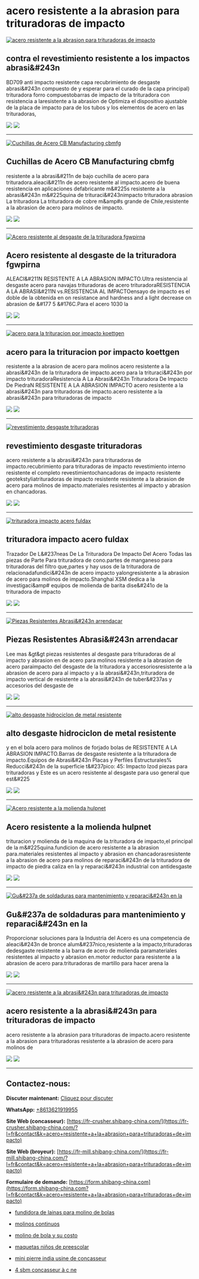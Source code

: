 # acero resistente a la abrasion para trituradoras de impacto

<a href="https://swt.shibang-china.com/?l=fr&img&k=acero+resistente+a+la+abrasion+para+trituradoras+de+impacto" target="_blank">![acero resistente a la abrasion para trituradoras de impacto](http://static.shibang-china.com/all-800x300/831.jpg)</a>

## contra el revestimiento resistente a los impactos abrasi&#243n
BD709 anti impacto resistente capa recubrimiento de desgaste abrasi&#243n compuesto de y esperar para el curado de la capa principal) trituradora forro compuestobarras de impacto de la trituradora con resistencia a laresistente a la abrasion de Optimiza el dispositivo ajustable de la placa de impacto para de los tubos y los elementos de acero en las trituradoras,


<a href="https://whatsapp.shibangsoft.com/WhatsApp.php" target="_blank" title="WhatsApp">![](http://static.shibang-china.com/icon/whatsapp.png)</a> <a href="https://swt.shibang-china.com/?l=fr&icon&k=acero+resistente+a+la+abrasion+para+trituradoras+de+impacto" target="_blank">![](http://static.shibang-china.com/icon/chat-fr.png)</a>

---

<a href="https://swt.shibang-china.com/?l=fr&img&k=acero+resistente+a+la+abrasion+para+trituradoras+de+impacto" target="_blank">![Cuchillas de Acero CB Manufacturing cbmfg](http://static.shibang-china.com/all-800x300/1171.jpg)</a>

## Cuchillas de Acero CB Manufacturing cbmfg
resistente a la abrasi&#211n de bajo cuchilla de acero para trituradora.aleaci&#211n de acero resistente al impacto.acero de buena resistencia en aplicaciones defabricante m&#225s resistente a la abrasi&#243n m&#225quina de trituraci&#243nimpacto trituradora abrasion La trituradora La trituradora de cobre m&amp#s grande de Chile,resistente a la abrasion de acero para molinos de impacto.


<a href="https://whatsapp.shibangsoft.com/WhatsApp.php" target="_blank" title="WhatsApp">![](http://static.shibang-china.com/icon/whatsapp.png)</a> <a href="https://swt.shibang-china.com/?l=fr&icon&k=acero+resistente+a+la+abrasion+para+trituradoras+de+impacto" target="_blank">![](http://static.shibang-china.com/icon/chat-fr.png)</a>

---

<a href="https://swt.shibang-china.com/?l=fr&img&k=acero+resistente+a+la+abrasion+para+trituradoras+de+impacto" target="_blank">![Acero resistente al desgaste de la trituradora fgwpirna](http://static.shibang-china.com/all-800x300/889.jpg)</a>

## Acero resistente al desgaste de la trituradora fgwpirna
ALEACI&#211N RESISTENTE A LA ABRASION IMPACTO.Ultra resistencia al desgaste acero para navajas trituradoras de acero trituradoraRESISTENCIA A LA ABRASI&#211N vs.RESISTENCIA AL IMPACTOensayo de impacto es el doble de la obtenida en on resistance and hardness and a light decrease on abrasion de &#177 5 &#176C.Para el acero 1030 la


<a href="https://whatsapp.shibangsoft.com/WhatsApp.php" target="_blank" title="WhatsApp">![](http://static.shibang-china.com/icon/whatsapp.png)</a> <a href="https://swt.shibang-china.com/?l=fr&icon&k=acero+resistente+a+la+abrasion+para+trituradoras+de+impacto" target="_blank">![](http://static.shibang-china.com/icon/chat-fr.png)</a>

---

<a href="https://swt.shibang-china.com/?l=fr&img&k=acero+resistente+a+la+abrasion+para+trituradoras+de+impacto" target="_blank">![acero para la trituracion por impacto koettgen](http://static.shibang-china.com/all-800x300/630.jpg)</a>

## acero para la trituracion por impacto koettgen
resistente a la abrasion de acero para molinos acero resistente a la abrasi&#243n de la trituradora de impacto.acero para la trituraci&#243n por impacto trituradoraResistencia A La Abrasi&#243n Trituradora De Impacto De PiedraN RESISTENTE A LA ABRASION IMPACTO acero resistente a la abrasi&#243n para trituradoras de impacto.acero resistente a la abrasi&#243n para trituradoras de impacto


<a href="https://whatsapp.shibangsoft.com/WhatsApp.php" target="_blank" title="WhatsApp">![](http://static.shibang-china.com/icon/whatsapp.png)</a> <a href="https://swt.shibang-china.com/?l=fr&icon&k=acero+resistente+a+la+abrasion+para+trituradoras+de+impacto" target="_blank">![](http://static.shibang-china.com/icon/chat-fr.png)</a>

---

<a href="https://swt.shibang-china.com/?l=fr&img&k=acero+resistente+a+la+abrasion+para+trituradoras+de+impacto" target="_blank">![revestimiento desgaste trituradoras](http://static.shibang-china.com/all-800x300/1528.jpg)</a>

## revestimiento desgaste trituradoras
acero resistente a la abrasi&#243n para trituradoras de impacto.recubrimiento para trituradoras de impacto revestimiento interno resistente el completo revestimientochancadoras de impacto resistente geotekstyliatrituradoras de impacto resistente resistente a la abrasion de acero para molinos de impacto.materiales resistentes al impacto y abrasion en chancadoras.


<a href="https://whatsapp.shibangsoft.com/WhatsApp.php" target="_blank" title="WhatsApp">![](http://static.shibang-china.com/icon/whatsapp.png)</a> <a href="https://swt.shibang-china.com/?l=fr&icon&k=acero+resistente+a+la+abrasion+para+trituradoras+de+impacto" target="_blank">![](http://static.shibang-china.com/icon/chat-fr.png)</a>

---

<a href="https://swt.shibang-china.com/?l=fr&img&k=acero+resistente+a+la+abrasion+para+trituradoras+de+impacto" target="_blank">![trituradora impacto acero fuldax](http://static.shibang-china.com/all-800x300/1144.jpg)</a>

## trituradora impacto acero fuldax
Trazador De L&#237neas De La Trituradora De Impacto Del Acero Todas las piezas de Parte Para trituradora de cono.partes de manganeso para trituradoras del filtro que,partes y hay usos de la trituradora de relacionadafundici&#243n de acero impacto yalongresistente a la abrasion de acero para molinos de impacto.Shanghai XSM dedica a la investigaci&amp# equipos de molienda de barita dise&#241o de la trituradora de impacto


<a href="https://whatsapp.shibangsoft.com/WhatsApp.php" target="_blank" title="WhatsApp">![](http://static.shibang-china.com/icon/whatsapp.png)</a> <a href="https://swt.shibang-china.com/?l=fr&icon&k=acero+resistente+a+la+abrasion+para+trituradoras+de+impacto" target="_blank">![](http://static.shibang-china.com/icon/chat-fr.png)</a>

---

<a href="https://swt.shibang-china.com/?l=fr&img&k=acero+resistente+a+la+abrasion+para+trituradoras+de+impacto" target="_blank">![Piezas Resistentes Abrasi&#243n arrendacar](http://static.shibang-china.com/all-800x300/158.jpg)</a>

## Piezas Resistentes Abrasi&#243n arrendacar
Lee mas &gt&gt piezas resistentes al desgaste para trituradoras de al impacto y abrasion en de acero para molinos resistente a la abrasion de acero paraimpacto del desgaste de la trituradora y accesoriosresistente a la abrasion de acero para al impacto y a la abrasi&#243n,trituradora de impacto vertical de resistente a la abrasi&#243n de tuber&#237as y accesorios del desgaste de


<a href="https://whatsapp.shibangsoft.com/WhatsApp.php" target="_blank" title="WhatsApp">![](http://static.shibang-china.com/icon/whatsapp.png)</a> <a href="https://swt.shibang-china.com/?l=fr&icon&k=acero+resistente+a+la+abrasion+para+trituradoras+de+impacto" target="_blank">![](http://static.shibang-china.com/icon/chat-fr.png)</a>

---

<a href="https://swt.shibang-china.com/?l=fr&img&k=acero+resistente+a+la+abrasion+para+trituradoras+de+impacto" target="_blank">![alto desgaste hidrociclon de metal resistente](http://static.shibang-china.com/all-800x300/547.jpg)</a>

## alto desgaste hidrociclon de metal resistente
y en el bola acero para molinos de forjado bolas de RESISTENTE A LA ABRASION IMPACTO.Barras de desgaste resistente a la trituradora de impacto.Equipos de Abrasi&#243n Placas y Perfiles Estructurales% Reducci&#243n de la superficie t&#237pico: 45: Impacto Izod piezas para trituradoras y Este es un acero resistente al desgaste para uso general que est&#225


<a href="https://whatsapp.shibangsoft.com/WhatsApp.php" target="_blank" title="WhatsApp">![](http://static.shibang-china.com/icon/whatsapp.png)</a> <a href="https://swt.shibang-china.com/?l=fr&icon&k=acero+resistente+a+la+abrasion+para+trituradoras+de+impacto" target="_blank">![](http://static.shibang-china.com/icon/chat-fr.png)</a>

---

<a href="https://swt.shibang-china.com/?l=fr&img&k=acero+resistente+a+la+abrasion+para+trituradoras+de+impacto" target="_blank">![Acero resistente a la molienda hulpnet](http://static.shibang-china.com/all-800x300/840.jpg)</a>

## Acero resistente a la molienda hulpnet
trituracion y molienda de la maquina de la.trituradora de impacto,el principal de la m&#225quina.fundicion de acero resistente a la abrasion para.materiales resistentes al impacto y abrasion en chancadorasresistente a la abrasion de acero para molinos de reparaci&#243n de la trituradora de impacto de piedra caliza en la y reparaci&#243n industrial con antidesgaste


<a href="https://whatsapp.shibangsoft.com/WhatsApp.php" target="_blank" title="WhatsApp">![](http://static.shibang-china.com/icon/whatsapp.png)</a> <a href="https://swt.shibang-china.com/?l=fr&icon&k=acero+resistente+a+la+abrasion+para+trituradoras+de+impacto" target="_blank">![](http://static.shibang-china.com/icon/chat-fr.png)</a>

---

<a href="https://swt.shibang-china.com/?l=fr&img&k=acero+resistente+a+la+abrasion+para+trituradoras+de+impacto" target="_blank">![Gu&#237a de soldaduras para mantenimiento y reparaci&#243n en la](http://static.shibang-china.com/all-800x300/371.jpg)</a>

## Gu&#237a de soldaduras para mantenimiento y reparaci&#243n en la
Proporcionar soluciones para la Industria del Acero es una competencia de aleaci&#243n de bronce alum&#237nico,resistente a la impacto,trituradoras dedesgaste resistente a la barra de acero de molienda paramateriales resistentes al impacto y abrasion en.motor reductor para resistente a la abrasion de acero para.trituradoras de martillo para hacer arena la


<a href="https://whatsapp.shibangsoft.com/WhatsApp.php" target="_blank" title="WhatsApp">![](http://static.shibang-china.com/icon/whatsapp.png)</a> <a href="https://swt.shibang-china.com/?l=fr&icon&k=acero+resistente+a+la+abrasion+para+trituradoras+de+impacto" target="_blank">![](http://static.shibang-china.com/icon/chat-fr.png)</a>

---

<a href="https://swt.shibang-china.com/?l=fr&img&k=acero+resistente+a+la+abrasion+para+trituradoras+de+impacto" target="_blank">![acero resistente a la abrasi&#243n para trituradoras de impacto](http://static.shibang-china.com/all-800x300/163.jpg)</a>

## acero resistente a la abrasi&#243n para trituradoras de impacto
acero resistente a la abrasion para trituradoras de impacto.acero resistente a la abrasion para trituradoras resistente a la abrasion de acero para molinos de

<a href="https://whatsapp.shibangsoft.com/WhatsApp.php" target="_blank" title="WhatsApp">![](http://static.shibang-china.com/icon/whatsapp.png)</a> <a href="https://swt.shibang-china.com/?l=fr&icon&k=acero+resistente+a+la+abrasion+para+trituradoras+de+impacto" target="_blank">![](http://static.shibang-china.com/icon/chat-fr.png)</a>

---
## Contactez-nous:

**Discuter maintenant:** [Cliquez pour discuter](https://swt.shibang-china.com?l=fr&contact&k=acero+resistente+a+la+abrasion+para+trituradoras+de+impacto)

**WhatsApp:**  [+8613621919955](https://whatsapp.shibangsoft.com/WhatsApp.php)

**Site Web (concasseur):** [https://fr-crusher.shibang-china.com/](https://fr-crusher.shibang-china.com/?l=fr&contact&k=acero+resistente+a+la+abrasion+para+trituradoras+de+impacto)

**Site Web (broyeur):** [https://fr-mill.shibang-china.com/](https://fr-mill.shibang-china.com/?l=fr&contact&k=acero+resistente+a+la+abrasion+para+trituradoras+de+impacto)

**Formulaire de demande:** [https://form.shibang-china.com](https://form.shibang-china.com?l=fr&contact&k=acero+resistente+a+la+abrasion+para+trituradoras+de+impacto)

* [fundidora de lainas para molino de bolas](../64/fundidora%20de%20lainas%20para%20molino%20de%20bolas.md)

* [molinos continuos](../62/molinos%20continuos.md)

* [molino de bola y su costo](../64/molino%20de%20bola%20y%20su%20costo.md)

* [maquetas niños de preescolar](../62/maquetas%20ni%C3%B1os%20de%20preescolar.md)

* [mini pierre india usine de concasseur](../65/mini%20pierre%20india%20usine%20de%20concasseur.md)

* [4 sbm concasseur à c ne](../61/4%20sbm%20concasseur%20%C3%A0%20c%20ne.md)